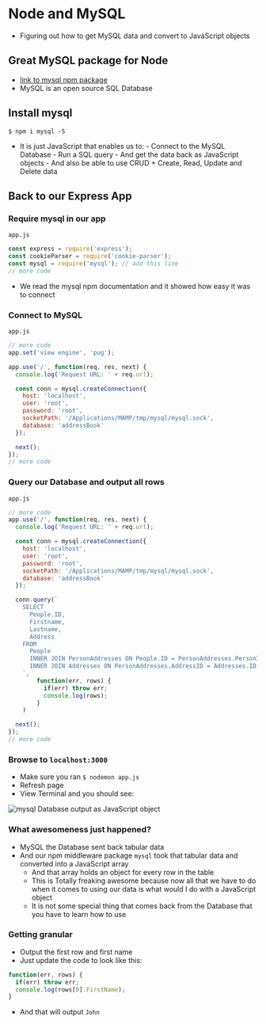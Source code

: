 # Node and MySQL
* Figuring out how to get MySQL data and convert to JavaScript objects

## Great MySQL package for Node
* [link to mysql npm package](https://www.npmjs.com/package/mysql)
* MySQL is an open source SQL Database

## Install mysql
`$ npm i mysql -S`

* It is just JavaScript that enables us to:
        - Connect to the MySQL Database
        - Run a SQL query
        - And get the data back as JavaScript objects
        - And also be able to use CRUD
            + Create, Read, Update and Delete data

## Back to our Express App

### Require mysql in our app
`app.js`

```js
const express = require('express');
const cookieParser = require('cookie-parser');
const mysql = require('mysql'); // add this line
// more code
```

* We read the mysql npm documentation and it showed how easy it was to connect

### Connect to MySQL
`app.js`

```js
// more code
app.set('view engine', 'pug');

app.use('/', function(req, res, next) {
  console.log('Request URL: ' + req.url);

  const conn = mysql.createConnection({
    host: 'localhost',
    user: 'root',
    password: 'root',
    socketPath: '/Applications/MAMP/tmp/mysql/mysql.sock',
    database: 'addressBook'
  });

  next();
});
// more code
```

### Query our Database and output all rows
`app.js`

```js
// more code
app.use('/', function(req, res, next) {
  console.log('Request URL: ' + req.url);

  const conn = mysql.createConnection({
    host: 'localhost',
    user: 'root',
    password: 'root',
    socketPath: '/Applications/MAMP/tmp/mysql/mysql.sock',
    database: 'addressBook'
  });

  conn.query(`
    SELECT
      People.ID,
      Firstname,
      Lastname,
      Address
    FROM
      People
      INNER JOIN PersonAddresses ON People.ID = PersonAddresses.PersonID
      INNER JOIN Addresses ON PersonAddresses.AddressID = Addresses.ID
    `,
        function(err, rows) {
          if(err) throw err;
          console.log(rows);
        }
    )

  next();
});
// more code
```

### Browse to `localhost:3000`
* Make sure you ran `$ nodemon app.js`
* Refresh page
* View Terminal and you should see:

![mysql Database output as JavaScript object](https://i.imgur.com/dPBjVlW.png)

### What awesomeness just happened?
* MySQL the Database sent back tabular data
* And our npm middleware package `mysql` took that tabular data and converted into a JavaScript array
    - And that array holds an object for every row in the table
    - This is Totally freaking awesome because now all that we have to do when it comes to using our data is what would I do with a JavaScript object
    - It is not some special thing that comes back from the Database that you have to learn how to use

### Getting granular
* Output the first row and first name
* Just update the code to look like this:

```js
function(err, rows) {
  if(err) throw err;
  console.log(rows[0].FirstName);
}
```

* And that will output `John`


